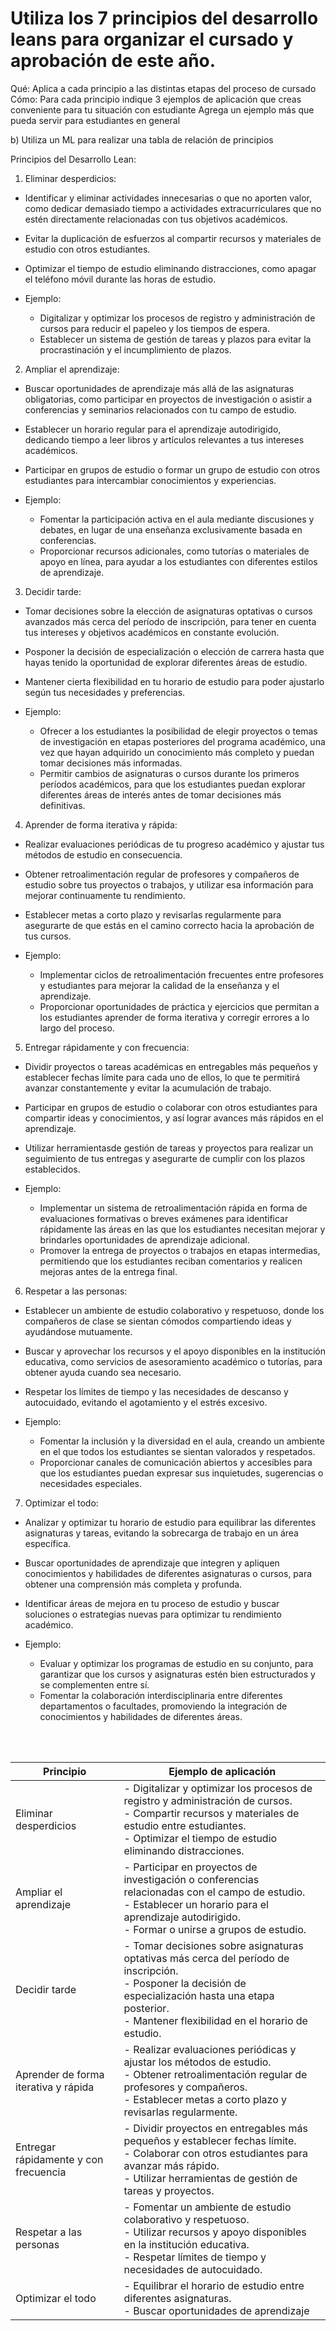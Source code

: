 # Utiliza los 7 principios del desarrollo leans para organizar el cursado y aprobación de este año.

Qué: 
Aplica a cada principio a las distintas etapas del proceso de cursado
Cómo: 
Para cada principio indique 3 ejemplos de aplicación que creas conveniente para tu situación con estudiante
Agrega un ejemplo más que pueda servir para estudiantes en general

b) Utiliza un ML para realizar una tabla de relación de principios


Principios del Desarrollo Lean:
1. Eliminar desperdicios:
  - Identificar y eliminar actividades innecesarias o que no aporten valor, como dedicar demasiado tiempo a actividades extracurriculares que no estén directamente relacionadas con tus objetivos académicos.
  - Evitar la duplicación de esfuerzos al compartir recursos y materiales de estudio con otros estudiantes.
  - Optimizar el tiempo de estudio eliminando distracciones, como apagar el teléfono móvil durante las horas de estudio.

- Ejemplo:
  - Digitalizar y optimizar los procesos de registro y administración de cursos para reducir el papeleo y los tiempos de espera.
  - Establecer un sistema de gestión de tareas y plazos para evitar la procrastinación y el incumplimiento de plazos.


2. Ampliar el aprendizaje:
  - Buscar oportunidades de aprendizaje más allá de las asignaturas obligatorias, como participar en proyectos de investigación o asistir a conferencias y seminarios relacionados con tu campo de estudio.
  - Establecer un horario regular para el aprendizaje autodirigido, dedicando tiempo a leer libros y artículos relevantes a tus intereses académicos.
  - Participar en grupos de estudio o formar un grupo de estudio con otros estudiantes para intercambiar conocimientos y experiencias.

- Ejemplo:
  - Fomentar la participación activa en el aula mediante discusiones y debates, en lugar de una enseñanza exclusivamente basada en conferencias.
  - Proporcionar recursos adicionales, como tutorías o materiales de apoyo en línea, para ayudar a los estudiantes con diferentes estilos de aprendizaje.


3. Decidir tarde:
  - Tomar decisiones sobre la elección de asignaturas optativas o cursos avanzados más cerca del período de inscripción, para tener en cuenta tus intereses y objetivos académicos en constante evolución.
  - Posponer la decisión de especialización o elección de carrera hasta que hayas tenido la oportunidad de explorar diferentes áreas de estudio.
  - Mantener cierta flexibilidad en tu horario de estudio para poder ajustarlo según tus necesidades y preferencias.

- Ejemplo:
  - Ofrecer a los estudiantes la posibilidad de elegir proyectos o temas de investigación en etapas posteriores del programa académico, una vez que hayan adquirido un conocimiento más completo y puedan tomar decisiones más informadas.
  - Permitir cambios de asignaturas o cursos durante los primeros períodos académicos, para que los estudiantes puedan explorar diferentes áreas de interés antes de tomar decisiones más definitivas.


4. Aprender de forma iterativa y rápida:
  - Realizar evaluaciones periódicas de tu progreso académico y ajustar tus métodos de estudio en consecuencia.
  - Obtener retroalimentación regular de profesores y compañeros de estudio sobre tus proyectos o trabajos, y utilizar esa información para mejorar continuamente tu rendimiento.
  - Establecer metas a corto plazo y revisarlas regularmente para asegurarte de que estás en el camino correcto hacia la aprobación de tus cursos.

- Ejemplo:
  - Implementar ciclos de retroalimentación frecuentes entre profesores y estudiantes para mejorar la calidad de la enseñanza y el aprendizaje.
  - Proporcionar oportunidades de práctica y ejercicios que permitan a los estudiantes aprender de forma iterativa y corregir errores a lo largo del proceso.


5. Entregar rápidamente y con frecuencia:
  - Dividir proyectos o tareas académicas en entregables más pequeños y establecer fechas límite para cada uno de ellos, lo que te permitirá avanzar constantemente y evitar la acumulación de trabajo.
  - Participar en grupos de estudio o colaborar con otros estudiantes para compartir ideas y conocimientos, y así lograr avances más rápidos en el aprendizaje.
  - Utilizar herramientasde gestión de tareas y proyectos para realizar un seguimiento de tus entregas y asegurarte de cumplir con los plazos establecidos.

- Ejemplo:
  - Implementar un sistema de retroalimentación rápida en forma de evaluaciones formativas o breves exámenes para identificar rápidamente las áreas en las que los estudiantes necesitan mejorar y brindarles oportunidades de aprendizaje adicional.
  - Promover la entrega de proyectos o trabajos en etapas intermedias, permitiendo que los estudiantes reciban comentarios y realicen mejoras antes de la entrega final.


6. Respetar a las personas:
  - Establecer un ambiente de estudio colaborativo y respetuoso, donde los compañeros de clase se sientan cómodos compartiendo ideas y ayudándose mutuamente.
  - Buscar y aprovechar los recursos y el apoyo disponibles en la institución educativa, como servicios de asesoramiento académico o tutorías, para obtener ayuda cuando sea necesario.
  - Respetar los límites de tiempo y las necesidades de descanso y autocuidado, evitando el agotamiento y el estrés excesivo.

- Ejemplo:
  - Fomentar la inclusión y la diversidad en el aula, creando un ambiente en el que todos los estudiantes se sientan valorados y respetados.
  - Proporcionar canales de comunicación abiertos y accesibles para que los estudiantes puedan expresar sus inquietudes, sugerencias o necesidades especiales.


7. Optimizar el todo:
  - Analizar y optimizar tu horario de estudio para equilibrar las diferentes asignaturas y tareas, evitando la sobrecarga de trabajo en un área específica.
  - Buscar oportunidades de aprendizaje que integren y apliquen conocimientos y habilidades de diferentes asignaturas o cursos, para obtener una comprensión más completa y profunda.
  - Identificar áreas de mejora en tu proceso de estudio y buscar soluciones o estrategias nuevas para optimizar tu rendimiento académico.

- Ejemplo:
  - Evaluar y optimizar los programas de estudio en su conjunto, para garantizar que los cursos y asignaturas estén bien estructurados y se complementen entre sí.
  - Fomentar la colaboración interdisciplinaria entre diferentes departamentos o facultades, promoviendo la integración de conocimientos y habilidades de diferentes áreas.

<br>
<br>

| Principio                            | Ejemplo de aplicación                                                                                                                                                                                                                                                                                             |
|--------------------------------------|------------------------------------------------------------------------------------------------------------------------------------------------------------------------------------------------------------------------------------------------------------------------------------------------------------------|
| Eliminar desperdicios                | - Digitalizar y optimizar los procesos de registro y administración de cursos. <br>- Compartir recursos y materiales de estudio entre estudiantes. <br>- Optimizar el tiempo de estudio eliminando distracciones.                                                                                                                                                    |
| Ampliar el aprendizaje               | - Participar en proyectos de investigación o conferencias relacionadas con el campo de estudio. <br>- Establecer un horario para el aprendizaje autodirigido. <br>- Formar o unirse a grupos de estudio.                                                                                                                                                                    |
| Decidir tarde                        | - Tomar decisiones sobre asignaturas optativas más cerca del período de inscripción. <br>- Posponer la decisión de especialización hasta una etapa posterior. <br>- Mantener flexibilidad en el horario de estudio.                                                                                                                                                      |
| Aprender de forma iterativa y rápida | - Realizar evaluaciones periódicas y ajustar los métodos de estudio. <br>- Obtener retroalimentación regular de profesores y compañeros. <br>- Establecer metas a corto plazo y revisarlas regularmente.                                                                                                                                                                 |
| Entregar rápidamente y con frecuencia | - Dividir proyectos en entregables más pequeños y establecer fechas límite. <br>- Colaborar con otros estudiantes para avanzar más rápido. <br>- Utilizar herramientas de gestión de tareas y proyectos.                                                                                                                                                                |
| Respetar a las personas              | - Fomentar un ambiente de estudio colaborativo y respetuoso. <br>- Utilizar recursos y apoyo disponibles en la institución educativa. <br>- Respetar límites de tiempo y necesidades de autocuidado.                                                                                                                                                                      |
| Optimizar el todo                    | - Equilibrar el horario de estudio entre diferentes asignaturas. <br>- Buscar oportunidades de aprendizaje